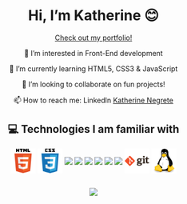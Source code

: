 <h1 align="center"> Hi, I’m Katherine 😊</h1>
<p align="center">
<a href="https://katherinegrete-portfolio.netlify.app/">Check out my portfolio!</a>
</p>
<p align="center"> 👀 I’m interested in Front-End development </p>
<p align="center"> 🌱 I’m currently learning HTML5, CSS3 & JavaScript </p>
<p align="center"> 💞️ I’m looking to collaborate on fun projects! </p>
<p align="center"> 📫 How to reach me: Linkedln <a href="https://www.linkedin.com/in/katherine-negrete-07b65b240/">Katherine Negrete</a></p>

<h2 align="center"> 💻 Technologies I am familiar with </h2>
<p align="center">
<img align="center" src="https://raw.githubusercontent.com/devicons/devicon/master/icons/html5/html5-original-wordmark.svg" heigh="50" width="50">
<img align="center" src="https://raw.githubusercontent.com/devicons/devicon/master/icons/css3/css3-original-wordmark.svg" heigh="50" width="50">
<img align="center" src="https://upload.wikimedia.org/wikipedia/commons/6/6a/JavaScript-logo.png" heigh="50" width="50">
<img align="center" src="https://upload.wikimedia.org/wikipedia/commons/thumb/9/96/Sass_Logo_Color.svg/1280px-Sass_Logo_Color.svg.png" heigh="50" width="50">
<img align="center" src="https://avatars.githubusercontent.com/u/67109815?s=280&v=4" heigh="50" width="50">
<img align="center" src="https://upload.wikimedia.org/wikipedia/commons/thumb/a/a9/VTEX_Logo.svg/1200px-VTEX_Logo.svg.png" heigh="50" width="50">
<img align="center" src="https://static-00.iconduck.com/assets.00/nextjs-icon-2048x1234-pqycciiu.png" heigh="50" width="50">
<img align="center" src="https://cdn4.iconfinder.com/data/icons/logos-3/600/React.js_logo-512.png" heigh="50" width="50">
<img align="center" src="https://raw.githubusercontent.com/devicons/devicon/master/icons/git/git-original-wordmark.svg" heigh="50" width="50">
<img align="center" src="https://raw.githubusercontent.com/devicons/devicon/master/icons/linux/linux-original.svg" heigh="50" width="50">
</p>

<h2 align="center"></h2>
<p align="center">
<img src="https://github-readme-stats.vercel.app/api/top-langs/?username=katherine-na&layout=compact&theme=algolia" width="500px">
</p>
